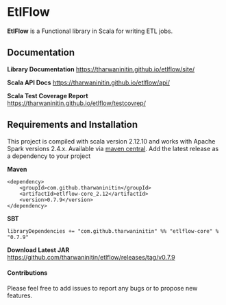 EtlFlow
====

**EtlFlow** is a Functional library in Scala for writing ETL jobs.

## Documentation

__Library Documentation__  https://tharwaninitin.github.io/etlflow/site/

__Scala API Docs__ https://tharwaninitin.github.io/etlflow/api/

__Scala Test Coverage Report__  https://tharwaninitin.github.io/etlflow/testcovrep/

## Requirements and Installation
This project is compiled with scala version 2.12.10 and works with Apache Spark versions 2.4.x.
Available via [maven central](https://mvnrepository.com/artifact/com.github.tharwaninitin/etlflow-core). 
Add the latest release as a dependency to your project

__Maven__
```
<dependency>
    <groupId>com.github.tharwaninitin</groupId>
    <artifactId>etlflow-core_2.12</artifactId>
    <version>0.7.9</version>
</dependency>
```
__SBT__
```
libraryDependencies += "com.github.tharwaninitin" %% "etlflow-core" % "0.7.9"
```
__Download Latest JAR__ https://github.com/tharwaninitin/etlflow/releases/tag/v0.7.9

#### Contributions
Please feel free to add issues to report any bugs or to propose new features.
